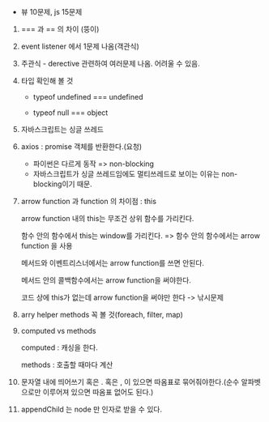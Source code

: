 - 뷰 10문제,  js 15문제

1. === 과  == 의 차이 (뚱이)

2. event listener 에서 1문제 나옴(객관식)

3. 주관식 - derective 관련하여 여러문제 나옴. 어려울 수 있음.

4. 타입 확인해 볼 것

   * typeof undefined === undefined 

   * typeof null === object

5. 자바스크립트는 싱글 쓰레드

6. axios : promise 객체를 반환한다.(요청)

   * 파이썬은 다르게 동작 => non-blocking
   * 자바스크립트가 싱글 쓰레드임에도 멀티쓰레드로 보이는 이유는 non-blocking이기 때문.

7. arrow function 과 function 의 차이점 :  this

   arrow function 내의 this는 무조건 상위 함수를 가리킨다.

   함수 안의 함수에서 this는 window를 가리킨다. => 함수 안의 함수에서는 arrow function 을 사용

   메서드와 이벤트리스너에서는 arrow function를 쓰면 안된다.

   메서드 안의 콜백함수에서는 arrow function을 써야한다.

   코드 상에 this가 없는데 arrow function을 써야만 한다 -> 낚시문제 

8. arry helper methods 꼭 볼 것(foreach, filter, map)

9. computed vs methods

   computed : 캐싱을 한다.

   methods : 호출할 때마다 계산 

10. 문자열 내에 띄어쓰기 혹은 . 혹은 , 이 있으면 따옴표로 묶어줘야한다.(순수 알파벳으로만 이루어져 있으면 따옴표 없어도 된다.)

11. appendChild 는 node 만 인자로 받을 수 있다. 